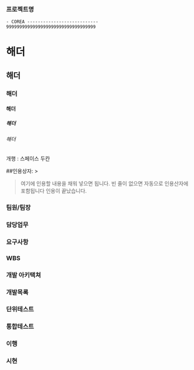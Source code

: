 ###	프로젝트명
    - COREA ---------------------------
    9999999999999999999999999999999999
   #   해더
   ##   해더
   ###   해더
   ####  해더
   #####   해더
   ######   해더
   
   개행 : 스페이스 두칸
 
 ##인용상자: >
 >여기에 인용할 내용을 채워 넣으면 됩니다.
 빈 줄이 없으면 자동으로 인용산자에 포함됩니다
 인용이 끝났습니다.
 
 
###	팀원/팀장

###	담당업무

###	요구사항

###	WBS

###	개발 아키택쳐

###	개발목록

###	단위테스트

###	통합테스트

###	이행

###	시현
